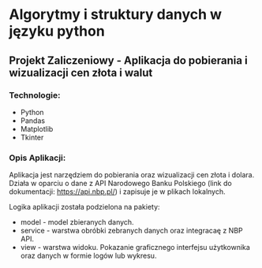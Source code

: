 # Algorytmy i struktury danych w języku python
## Projekt Zaliczeniowy - Aplikacja do pobierania i wizualizacji cen złota i walut

### Technologie:
- Python
- Pandas
- Matplotlib
- Tkinter

### Opis Aplikacji:
Aplikacja jest narzędziem do pobierania oraz wizualizacji cen złota i dolara. Działa w oparciu o dane z API Narodowego Banku Polskiego (link do dokumentacji: https://api.nbp.pl/) i zapisuje je w plikach lokalnych. 

Logika aplikacji została podzielona na pakiety:
- model - model zbieranych danych.
- service - warstwa obróbki zebranych danych oraz integracaę z NBP API.
- view - warstwa widoku. Pokazanie graficznego interfejsu użytkownika oraz danych w formie logów lub wykresu.
 